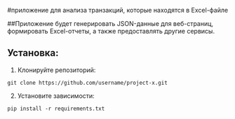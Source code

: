 #приложение для анализа транзакций, которые находятся в Excel-файле

##Приложение будет генерировать JSON-данные для веб-страниц, формировать Excel-отчеты,
а также предоставлять другие сервисы.

## Установка:

1. Клонируйте репозиторий:
```
git clone https://github.com/username/project-x.git
```
2. Установите зависимости:
```
pip install -r requirements.txt

